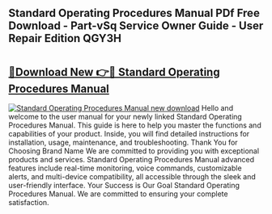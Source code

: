 ## Standard Operating Procedures Manual PDf Free Download - Part-vSq Service Owner Guide - User Repair Edition QGY3H

# <h2><a href="http://bc68525.oget.top/?id=Standard+Operating+Procedures+Manual">🔗Download New 👉🔴 Standard Operating Procedures Manual</a></h2>

[![Standard Operating Procedures Manual new download](https://i.imgur.com/5g1atiW.png)](http://bc68525.oget.top/?id=Standard+Operating+Procedures+Manual)
Hello and welcome to the user manual for your newly linked Standard Operating Procedures Manual. This guide is here to help you master the functions and capabilities of your product. Inside, you will find detailed instructions for installation, usage, maintenance, and troubleshooting. Thank You for Choosing Brand Name We are committed to providing you with exceptional products and services. Standard Operating Procedures Manual advanced features include real-time monitoring, voice commands, customizable alerts, and multi-device compatibility, all accessible through the sleek and user-friendly interface. Your Success is Our Goal Standard Operating Procedures Manual. We are committed to ensuring your complete satisfaction.

